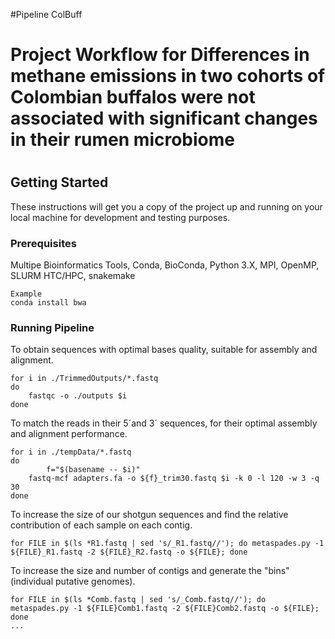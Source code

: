 #Pipeline ColBuff
# Project Workflow for Differences in methane emissions in two cohorts of Colombian buffalos were not associated with significant changes in their rumen microbiome
#

## Getting Started

These instructions will get you a copy of the project up and running on your local machine for development and testing purposes.

### Prerequisites

Multipe Bioinformatics Tools, Conda, BioConda, Python 3.X, MPI, OpenMP, SLURM HTC/HPC, snakemake

```
Example
conda install bwa
```

### Running Pipeline

To obtain sequences with optimal bases quality, suitable for assembly and alignment.

```
for i in ./TrimmedOutputs/*.fastq
do
	fastqc -o ./outputs $i 
done
```

To match the reads in their 5´and 3´ sequences, for their optimal assembly and alignment performance.

```
for i in ./tempData/*.fastq
do
        f="$(basename -- $i)"
	fastq-mcf adapters.fa -o ${f}_trim30.fastq $i -k 0 -l 120 -w 3 -q 30
done
```
To increase the size of our shotgun sequences and find the relative contribution of each sample on each contig.
```
for FILE in $(ls *R1.fastq | sed 's/_R1.fastq//'); do metaspades.py -1 ${FILE}_R1.fastq -2 ${FILE}_R2.fastq -o ${FILE}; done
```

To increase the size and number of contigs and generate the "bins" (individual putative genomes).
```
for FILE in $(ls *Comb.fastq | sed 's/_Comb.fastq//'); do metaspades.py -1 ${FILE}Comb1.fastq -2 ${FILE}Comb2.fastq -o ${FILE}; done
...

